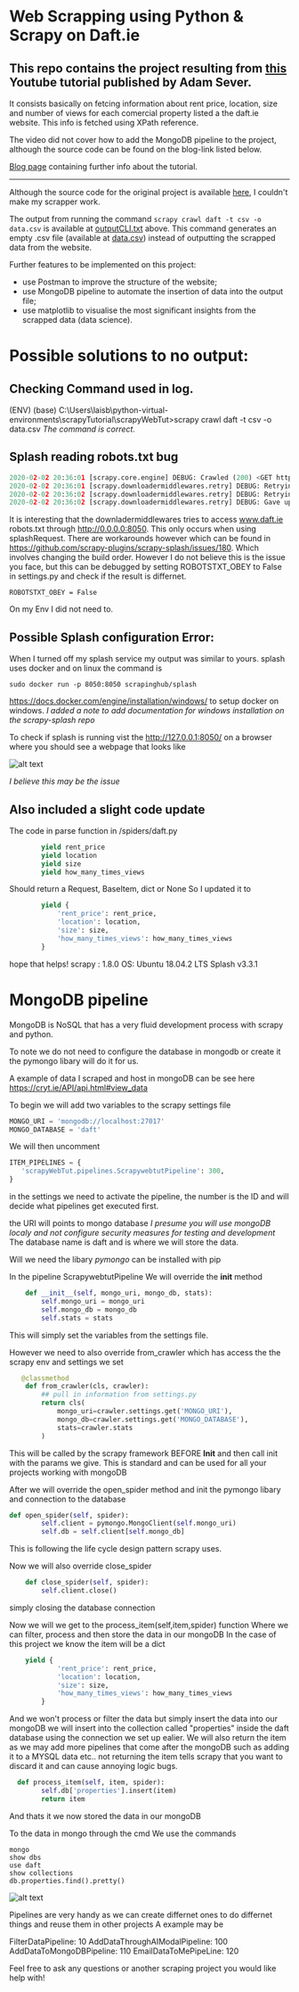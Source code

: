 # Web Scrapping using Python & Scrapy on Daft.ie
## This repo contains the project resulting from [this](https://www.youtube.com/watch?v=cPx621bqgkY&t=14s) Youtube tutorial published by Adam Sever.

It consists basically on fetcing information about rent price, location, size and number of views for each comercial property listed a the daft.ie website. This info is fetched using XPath reference.

The video did not cover how to add the MongoDB pipeline to the project, although the source code can be found on the blog-link listed below.

[Blog page](https://www.cryt.ie/blogs/Scrapy.html) containing further info about the tutorial. 
______________________________________________________________________________________________________________________________

Although the source code for the original project is available [here](https://github.com/avacadoadam/Webscraping-tutorial), I couldn't make my scrapper work.

The output from running the command ```scrapy crawl daft -t csv -o data.csv``` is available at [outputCLI.txt](https://github.com/laisbsc/webScrappingDaft/blob/master/outputCLI.txt) above. This command generates an empty .csv file (available at [data.csv](https://github.com/laisbsc/webScrappingDaft/blob/master/data.csv)) instead of outputting the scrapped data from the website.

Further features to be implemented on this project:
 - use Postman to improve the structure of the website;
 - use MongoDB pipeline to automate the insertion of data into the output file;
 - use matplotlib to visualise the most significant insights from the scrapped data (data science).
 
 
# Possible solutions to no output:

## Checking Command used in log.
(ENV) (base) C:\Users\laisb\python-virtual-environments\scrapyTutorial\scrapyWebTut>scrapy crawl daft -t csv -o data.csv
*The command is correct.*

## Splash reading robots.txt bug
```python
2020-02-02 20:36:01 [scrapy.core.engine] DEBUG: Crawled (200) <GET https://www.daft.ie/robots.txt> (referer: None)
2020-02-02 20:36:01 [scrapy.downloadermiddlewares.retry] DEBUG: Retrying <GET http://0.0.0.0:8050/robots.txt> (failed 1 times): An error occurred while connecting: 10049: The requested address is not valid in its context..
2020-02-02 20:36:02 [scrapy.downloadermiddlewares.retry] DEBUG: Retrying <GET http://0.0.0.0:8050/robots.txt> (failed 2 times): An error occurred while connecting: 10049: The requested address is not valid in its context..
2020-02-02 20:36:02 [scrapy.downloadermiddlewares.retry] DEBUG: Gave up retrying <GET http://0.0.0.0:8050/robots.txt> (failed 3 times): An error occurred while connecting: 10049: The requested address is not valid in its context..
```
It is interesting that the downladermiddlewares tries to access www.daft.ie robots.txt through http://0.0.0.0:8050. This only occurs when using splashRequest. There are workarounds however which can be found in https://github.com/scrapy-plugins/scrapy-splash/issues/180. Which involves changing the build order.
However I do not believe this is the issue you face, but this can be debugged by setting ROBOTSTXT_OBEY to False in settings.py 
and check if the result is differnet.
```
ROBOTSTXT_OBEY = False
```
On my Env I did not need to.


## Possible Splash configuration Error:

When I turned off my splash service my output was similar to yours.
splash uses docker and on linux the command is 
```
sudo docker run -p 8050:8050 scrapinghub/splash
```
https://docs.docker.com/engine/installation/windows/ to setup docker on windows.
*I added a note to add documentation for windows installation on the scrapy-splash repo*

To check if splash is running vist the http://127.0.0.1:8050/ on a browser where you should see a 
webpage that looks like 

![alt text](https://github.com/avacadoadam/webScrappingDaft/blob/master/splashWebpageExample.png)


*I believe this may be the issue*

## Also included a slight code update
The code in parse function in /spiders/daft.py
```python
        yield rent_price
        yield location
        yield size
        yield how_many_times_views
```
Should return a Request, BaseItem, dict or None
So I updated it to 
```python
        yield {
            'rent_price': rent_price,
            'location': location,
            'size': size,
            'how_many_times_views': how_many_times_views
        }
```
hope that helps!
scrapy : 1.8.0
OS: Ubuntu 18.04.2 LTS
Splash v3.3.1

# MongoDB pipeline

MongoDB is NoSQL that has a very fluid development process with scrapy and python.

To note we do not need to configure the database in mongodb or create it the pymongo libary will do it for us.

A example of data I scraped and host in mongoDB can be see here 
https://cryt.ie/API/api.html#view_data

To begin we will add two variables to the scrapy settings file
```python
MONGO_URI = 'mongodb://localhost:27017'
MONGO_DATABASE = 'daft'
```

We will then uncomment 
```python
ITEM_PIPELINES = {
   'scrapyWebTut.pipelines.ScrapywebtutPipeline': 300,
} 
```

in the settings we need to activate the pipeline, the number is the ID and will decide what pipelines get executed first.

the URI will points to mongo database
*I presume you will use mongoDB localy and not configure security measures for testing and development*
The database name is daft and is where we will store the data.

Will we need the libary *pymongo*
can be installed with pip 

In the pipeline ScrapywebtutPipeline
We will override the __init__ method
```python
    def __init__(self, mongo_uri, mongo_db, stats):
        self.mongo_uri = mongo_uri
        self.mongo_db = mongo_db
        self.stats = stats
```
This will simply set the variables from the settings file.

However we need to also override from_crawler which has access the the scrapy env and settings we set
```python
   @classmethod
    def from_crawler(cls, crawler):
        ## pull in information from settings.py
        return cls(
            mongo_uri=crawler.settings.get('MONGO_URI'),
            mongo_db=crawler.settings.get('MONGO_DATABASE'),
            stats=crawler.stats
        )
``` 
This will be called by the scrapy framework BEFORE __Init__ and then call init with the params we give.
This is standard and can be used for all your projects working with mongoDB

After we will override the open_spider method and init the pymongo libary and connection to the database
```python
def open_spider(self, spider):
        self.client = pymongo.MongoClient(self.mongo_uri)
        self.db = self.client[self.mongo_db]
```
This is following the life cycle design pattern scrapy uses.

Now we will also override close_spider 
```python
    def close_spider(self, spider):
        self.client.close()
```
simply closing the database connection

Now we will we get to the process_item(self,item,spider) function 
Where we can filter, process and then store the data in our mongoDB
In the case of this project we know the item will be a dict 
```python
    yield {
            'rent_price': rent_price,
            'location': location,
            'size': size,
            'how_many_times_views': how_many_times_views
        }
```
And we won't process or filter the data but simply insert the data into our mongoDB
we will insert into the collection called "properties" inside the daft database using the connection we set up ealier.
We will also return the item as we may add more pipelines that come after the mongoDB such as adding it to a MYSQL data etc..
not returning the item tells scrapy that you want to discard it and can cause annoying logic bugs.

```python
  def process_item(self, item, spider):
        self.db['properties'].insert(item)
        return item
```
And thats it we now stored the data in our mongoDB

To the data in mongo through the cmd
We use the commands

```
mongo
show dbs
use daft
show collections
db.properties.find().pretty()
```

![alt text](https://github.com/avacadoadam/webScrappingDaft/blob/master/mongoDbexample.png)

Pipelines are very handy as we can create differnet ones to do differnet things and reuse them in other projects
A example may be 

FilterDataPipeline: 10
AddDataThroughAIModalPipeline: 100
AddDataToMongoDBPipeline: 110
EmailDataToMePipeLine: 120


Feel free to ask any questions or another scraping project you would like help with!


